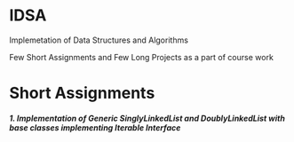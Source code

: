 # IDSA
Implemetation of Data Structures and Algorithms

Few Short Assignments and Few Long Projects as a part of course work

# Short Assignments
##### 1. Implementation of Generic SinglyLinkedList and DoublyLinkedList with base classes implementing Iterable Interface
